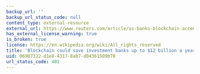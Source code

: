 ```yaml
---
backup_url: ''
backup_url_status_code: null
content_type: external-resource
external_url: https://www.reuters.com/article/us-banks-blockchain-accenture-idUSKBN1511OU
has_external_license_warning: true
is_broken: true
license: https://en.wikipedia.org/wiki/All_rights_reserved
title: 'Blockchain could save investment banks up to $12 billion a year: Accenture'
uid: 06907322-d1e8-4317-8ab7-d04361509b78
url_status_code: 401
---
```

